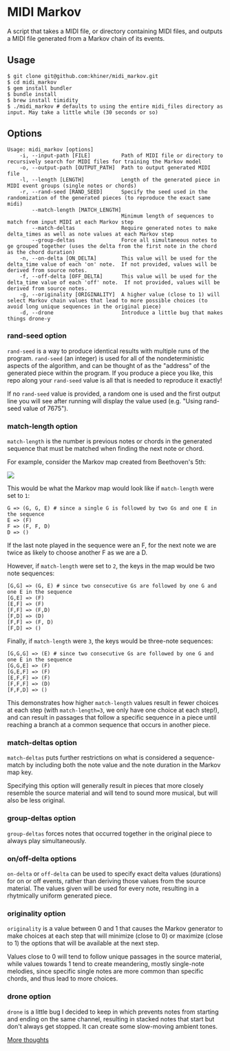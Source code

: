 # MIDI Markov

A script that takes a MIDI file, or directory containing MIDI files, and outputs a MIDI file generated from a Markov chain of its events.

## Usage
```
$ git clone git@github.com:khiner/midi_markov.git
$ cd midi_markov
$ gem install bundler
$ bundle install
$ brew install timidity
$ ./midi_markov # defaults to using the entire midi_files directory as input. May take a little while (30 seconds or so)
```

## Options
```
Usage: midi_markov [options]
    -i, --input-path [FILE]          Path of MIDI file or directory to recursively search for MIDI files for training the Markov model
    -o, --output-path [OUTPUT_PATH]  Path to output generated MIDI file
    -l, --length [LENGTH]            Length of the generated piece in MIDI event groups (single notes or chords)
    -r, --rand-seed [RAND_SEED]      Specify the seed used in the randomization of the generated pieces (to reproduce the exact same midi)
        --match-length [MATCH_LENGTH]
                                     Minimum length of sequences to match from input MIDI at each Markov step
        --match-deltas               Require generated notes to make delta_times as well as note values at each Markov step
        --group-deltas               Force all simultaneous notes to ge grouped together (uses the delta from the first note in the chord as the chord duration)
    -n, --on-delta [ON_DELTA]        This value will be used for the delta_time value of each 'on' note.  If not provided, values will be derived from source notes.
    -f, --off-delta [OFF_DELTA]      This value will be used for the delta_time value of each 'off' note.  If not provided, values will be derived from source notes.
    -g, --originality [ORIGINALITY]  A higher value (close to 1) will select Markov chain values that lead to more possible choices (to avoid long unique sequences in the original piece)
    -d, --drone                      Introduce a little bug that makes things drone-y
```

### rand-seed option
`rand-seed` is a way to produce identical results with multiple runs of the program.  `rand-seed` (an integer) is used for all of the nondeterministic aspects of the algorithm, and can be thought of as the "address" of the generated piece within the program.  If you produce a piece you like, this repo along your `rand-seed` value is all that is needed to reproduce it exactly!

If no `rand-seed` value is provided, a random one is used and the first output line you will see after running will display the value used (e.g. "Using rand-seed value of 7675").

### match-length option
`match-length` is the number is previous notes or chords in the generated sequence that must be matched when finding the next note or chord.

For example, consider the Markov map created from Beethoven's 5th:

![](https://upload.wikimedia.org/wikipedia/commons/thumb/6/6f/Beethoven_symphony_5_opening.svg/2000px-Beethoven_symphony_5_opening.svg.png)

This would be what the Markov map would look like if `match-length` were set to `1`: 

```
G => (G, G, E) # since a single G is followed by two Gs and one E in the sequence
E => (F)
F => (F, F, D)
D => ()
```

If the last note played in the sequence were an F, for the next note we are twice as likely to choose another F as we are a D.

However, if `match-length` were set to `2`, the keys in the map would be two note sequences:

```
[G,G] => (G, E) # since two consecutive Gs are followed by one G and one E in the sequence
[G,E] => (F)
[E,F] => (F)
[F,F] => (F,D)
[F,D] => (D)
[F,F] => (F, D)
[F,D] => ()
```

Finally, if `match-length` were `3`, the keys would be three-note sequences:

```
[G,G,G] => (E) # since two consecutive Gs are followed by one G and one E in the sequence
[G,G,E] => (F)
[G,E,F] => (F)
[E,F,F] => (F)
[F,F,F] => (D)
[F,F,D] => ()
```

This demonstrates how higher `match-length` values result in fewer choices at each step (with `match-length=3`, we only have one choice at each step!), and can result in passages that follow a specific sequence in a piece until reaching a branch at a common sequence that occurs in another piece.


### match-deltas option

`match-deltas` puts further restrictions on what is considered a sequence-match by including both the note value and the note duration in the Markov map key.

Specifying this option will generally result in pieces that more closely resemble the source material and will tend to sound more musical, but will also be less original.


### group-deltas option

`group-deltas` forces notes that occurred together in the original piece to always play simultaneously.


### on/off-delta options

`on-delta` or `off-delta` can be used to specify exact delta values (durations) for on or off events, rather than deriving those values from the source material.  The values given will be used for every note, resulting in a rhytmically uniform generated piece.


### originality option

`originality` is a value between 0 and 1 that causes the Markov generator to make choices at each step that will minimize (close to 0) or maximize (close to 1) the options that will be available at the next step.

Values close to 0 will tend to follow unique passages in the source material, while values towards 1 tend to create meandering, mostly single-note melodies, since specific single notes are more common than specific chords, and thus lead to more choices.


### drone option

`drone` is a little bug I decided to keep in which prevents notes from starting and ending on the same channel, resulting in stacked notes that start but don't always get stopped.  It can create some slow-moving ambient tones.

[More thoughts](https://karl-hiner.squarespace.com/blog/2016/8/27/creating-harmonically-rich-drones-from-midi-files)
